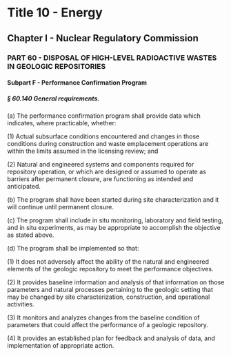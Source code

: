 
# Title 10 - Energy
## Chapter I - Nuclear Regulatory Commission
### PART 60 - DISPOSAL OF HIGH-LEVEL RADIOACTIVE WASTES IN GEOLOGIC REPOSITORIES
#### Subpart F - Performance Confirmation Program
##### § 60.140 General requirements.

(a) The performance confirmation program shall provide data which indicates, where practicable, whether:

(1) Actual subsurface conditions encountered and changes in those conditions during construction and waste emplacement operations are within the limits assumed in the licensing review; and

(2) Natural and engineered systems and components required for repository operation, or which are designed or assumed to operate as barriers after permanent closure, are functioning as intended and anticipated.

(b) The program shall have been started during site characterization and it will continue until permanent closure.

(c) The program shall include in situ monitoring, laboratory and field testing, and in situ experiments, as may be appropriate to accomplish the objective as stated above.

(d) The program shall be implemented so that:

(1) It does not adversely affect the ability of the natural and engineered elements of the geologic repository to meet the performance objectives.

(2) It provides baseline information and analysis of that information on those parameters and natural processes pertaining to the geologic setting that may be changed by site characterization, construction, and operational activities.

(3) It monitors and analyzes changes from the baseline condition of parameters that could affect the performance of a geologic repository.

(4) It provides an established plan for feedback and analysis of data, and implementation of appropriate action.
